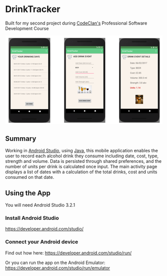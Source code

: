 # DrinkTracker

Built for my second project during [CodeClan's](https://codeclan.com/) Professional Software Development Course

![AppDemoImages](app/src/main/res/drawable/demo_images.png)

## Summary

Working in [Android Studio](https://developer.android.com/studio/index.html), using [Java](https://www.oracle.com/java/index.html#close), this mobile application enables the user to record each alcohol drink they consume including date, cost, type, strength and volume. Data is persisted through shared preferences, and the number of units per drink is calculated once input. The main activity page displays a list of dates with a calculation of the total drinks, cost and units consumed on that date.

## Using the App

You will need Android Studio 3.2.1

### Install Android Studio
https://developer.android.com/studio/

### Connect your Android device
Find out how here: https://developer.android.com/studio/run/

Or you can run the app on the Android Emulator: https://developer.android.com/studio/run/emulator
